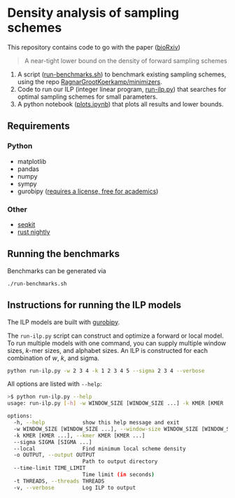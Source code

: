 # Density analysis of sampling schemes

This repository contains code to go with the paper ([bioRxiv](https://www.biorxiv.org/content/10.1101/2024.09.06.611668v1))
> A near-tight lower bound on the density of forward sampling schemes

1. A script ([run-benchmarks.sh](./run-benchmarks.sh)) to benchmark existing sampling schemes, using the repo [RagnarGrootKoerkamp/minimizers](https://github.com/RagnarGrootKoerkamp/minimizers).
2. Code to run our ILP (integer linear program, [run-ilp.py](./run-ilp.py)) that searches for optimal
   sampling schemes for small parameters.
3. A python notebook ([plots.ipynb](./plots.ipynb)) that plots all results and
   lower bounds.


## Requirements
### Python
* matplotlib
* pandas
* numpy
* sympy
* gurobipy ([requires a license, free for academics](https://www.gurobi.com/features/academic-wls-license/))

### Other
* [seqkit](https://bioinf.shenwei.me/seqkit/)
* [rust nightly](https://doc.rust-lang.org/book/appendix-07-nightly-rust.html#rustup-and-the-role-of-rust-nightly)

## Running the benchmarks
Benchmarks can be generated via
```
./run-benchmarks.sh
```

## Instructions for running the ILP models
The ILP models are built with [gurobipy](https://support.gurobi.com/hc/en-us/articles/360044290292-How-do-I-install-Gurobi-for-Python).

The `run-ilp.py` script can construct and optimize a forward or local model. To run multiple models
with one command, you can supply multiple window sizes, _k_-mer sizes, and alphabet sizes. An ILP
is constructed for each combination of _w_, _k_, and sigma.
```bash
python run-ilp.py -w 2 3 4 -k 1 2 3 4 5 --sigma 2 3 4 --verbose
```

All options are listed with `--help`:
```bash
>$ python run-ilp.py --help
usage: run-ilp.py [-h] -w WINDOW_SIZE [WINDOW_SIZE ...] -k KMER [KMER ...] --sigma SIGMA [SIGMA ...] [--local] [-o OUTPUT] [--time-limit TIME_LIMIT] [-t THREADS] [-v]

options:
  -h, --help            show this help message and exit
  -w WINDOW_SIZE [WINDOW_SIZE ...], --window-size WINDOW_SIZE [WINDOW_SIZE ...]
  -k KMER [KMER ...], --kmer KMER [KMER ...]
  --sigma SIGMA [SIGMA ...]
  --local               Find minimum local scheme density
  -o OUTPUT, --output OUTPUT
                        Path to output directory
  --time-limit TIME_LIMIT
                        Time limit (in seconds)
  -t THREADS, --threads THREADS
  -v, --verbose         Log ILP to output
```
